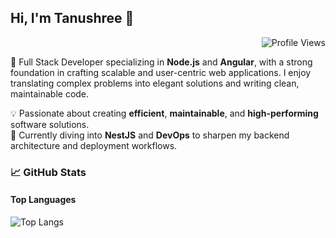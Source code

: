## Hi, I'm Tanushree 👋
<p align="right">
  <img src="https://komarev.com/ghpvc/?username=Tanushree-jain&label=Profile%20Hits&color=00ffcc&style=plastic" alt="Profile Views" />
</p>


🚀 Full Stack Developer specializing in **Node.js** and **Angular**, with a strong foundation in crafting scalable and user-centric web applications. I enjoy translating complex problems into elegant solutions and writing clean, maintainable code.

💡 Passionate about creating **efficient**, **maintainable**, and **high-performing** software solutions.  
🧠 Currently diving into **NestJS** and **DevOps** to sharpen my backend architecture and deployment workflows.

### 📈 GitHub Stats
<!--
#### Overall Contributions
![Tanushree's GitHub Stats](https://github-readme-stats.vercel.app/api?username=Tanushree-jain&show_icons=true&count_private=true&theme=radical)
--->
#### Top Languages
![Top Langs](https://github-readme-stats.vercel.app/api/top-langs/?username=Tanushree-jain&layout=compact&theme=radical)



